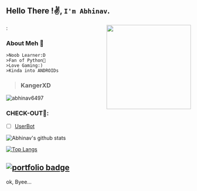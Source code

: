 ## Hello There !✌️, `I'm Abhinav`.  
:
<img align='right' src="https://media.giphy.com/media/M9gbBd9nbDrOTu1Mqx/giphy.gif" width="230">


### About Meh 🙂
```
>Noob Learner:D
>Fan of Python🐍
>Love Gaming:)
>Kinda into ANDROIDs
```
>### KangerXD

<img src="https://komarev.com/ghpvc/?username=abhinav6497" alt="abhinav6497" />

### CHECK-OUT🙂:

- [ ] [UserBot](https://github.com/abhinav6497/UserBot)

![Abhinav's github stats](https://github-readme-stats.vercel.app/api?username=abhinav6497&show_icons=true&theme=light)

[![Top Langs](https://github-readme-stats.vercel.app/api/top-langs/?username=abhinav6497&hide=dockerfile&theme=light)](https://github.com/abhinav6497)

## [![portfolio badge](https://img.shields.io/badge/Check_out_my-portfolio-black?style=for-the-badge&logo=git&logoColor=cyan)](https://abhinavshinde.github.io)

ok, Byee...
